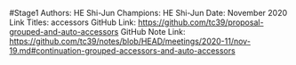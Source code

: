 #Stage1
Authors: HE Shi-Jun
Champions: HE Shi-Jun
Date: November 2020
Link Titles: accessors
GitHub Link: https://github.com/tc39/proposal-grouped-and-auto-accessors
GitHub Note Link: https://github.com/tc39/notes/blob/HEAD/meetings/2020-11/nov-19.md#continuation-grouped-accessors-and-auto-accessors
